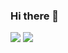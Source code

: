 ### Hi there 👋

<!--
**ondrejfuhrer/ondrejfuhrer** is a ✨ _special_ ✨ repository because its `README.md` (this file) appears on your GitHub profile.

Here are some ideas to get you started:

- 🔭 I’m currently working on ...
- 🌱 I’m currently learning ...
- 👯 I’m looking to collaborate on ...
- 🤔 I’m looking for help with ...
- 💬 Ask me about ...
- 📫 How to reach me: ...
- 😄 Pronouns: ...
- ⚡ Fun fact: ...
-->

<img src="https://github-readme-stats.vercel.app/api?username=ondrejfuhrer&theme=dracula" />
<img src="https://github-readme-stats.vercel.app/api/top-langs/?username=ondrejfuhrer&theme=dracula&layout=compact" />

